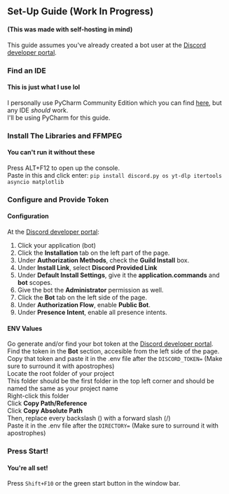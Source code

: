 ## Set-Up Guide (Work In Progress)
#### (This was made with self-hosting in mind)
This guide assumes you've already created a bot user at the [Discord developer portal](https://discord.com/developers/applications).

### Find an IDE
#### This is just what I use lol
I personally use PyCharm Community Edition which you can find [here](https://www.jetbrains.com/pycharm/download), but any IDE *should* work.  
I'll be using PyCharm for this guide.

### Install The Libraries and FFMPEG
#### You can't run it without these
Press ALT+F12 to open up the console.  
Paste in this and click enter:
``pip install discord.py os yt-dlp itertools asyncio matplotlib``

### Configure and Provide Token
#### Configuration
At the [Discord developer portal](https://discord.com/developers/applications):  
1. Click your application (bot)  
2. Click the **Installation** tab on the left part of the page.  
3. Under **Authorization Methods**, check the **Guild Install** box.  
4. Under **Install Link**, select **Discord Provided Link**  
5. Under **Default Install Settings**, give it the **application.commands** and **bot** scopes.  
6. Give the bot the **Administrator** permission as well.  
7. Click the **Bot** tab on the left side of the page.  
8. Under **Authorization Flow**, enable **Public Bot**.  
9. Under **Presence Intent**, enable all presence intents.
  
#### ENV Values
Go generate and/or find your bot token at the [Discord developer portal](https://discord.com/developers/applications).  
  Find the token in the **Bot** section, accesible from the left side of the page.  
  Copy that token and paste it in the .env file after the ``DISCORD_TOKEN=`` (Make sure to surround it with apostrophes)  
Locate the root folder of your project  
  This folder should be the first folder in the top left corner and should be named the same as your project name  
    Right-click this folder  
    Click **Copy Path/Reference**  
    Click **Copy Absolute Path**  
  Then, replace every backslash (\) with a forward slash (/)  
  Paste it in the .env file after the ``DIRECTORY=`` (Make sure to surround it with apostrophes)  

### Press Start!  
#### You're all set!  
Press ``Shift+F10`` or the green start button in the window bar.
